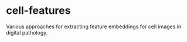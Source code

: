 # cell-features
Various approaches for extracting feature embeddings for cell images in digital pathology.
